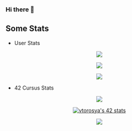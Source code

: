 ### Hi there 👋

<!--
**van-Art/van-Art** is a ✨ _special_ ✨ repository because its `README.md` (this file) appears on your GitHub profile.

Here are some ideas to get you started:

- 🔭 I’m currently working on ...
- 🌱 I’m currently learning ...
- 👯 I’m looking to collaborate on ...
- 🤔 I’m looking for help with ...
- 💬 Ask me about ...
- 📫 How to reach me: ...
- 😄 Pronouns: ...
- ⚡ Fun fact: ...
-->
## Some Stats

* User Stats

<p align="center">
  <a href="https://github.com/van-Art">
    <img src="https://github-readme-stats.vercel.app/api?username=van-Art&count_private=true&show_icons=true&theme=radical">
  </a>
</p>

<p align="center">
  <a href="https://github.com/van-Art">
    <img src="https://github-readme-stats.vercel.app/api/top-langs/?username=van-Art&theme=radical">
  </a>
</p>

<p align="center">
  <a href="https://github.com/van-Art">
    <img src="https://raw.githubusercontent.com/madebypixel02/madebypixel02/output/github-contribution-grid-snake.svg">
  </a>
</p>

* 42 Cursus Stats

<p align="center">
  <a href="https://profile.intra.42.fr/users/vtorosya">
    <img src="https://badgen.net/badge/Born2Code/vtorosya/blue?cache=86400&icon=https://meta.intra.42.fr/images/42_logo.svg">
  </a>
</p>

<p align="center">
  <a href="https://github.com/JaeSeoKim/badge42">
    <img src="https://badge42.vercel.app/api/v2/cl2hu08a1003009jrwfa6lv8w/stats?cursusId=21&coalitionId=undefined" alt="vtorosya's 42 stats"/>
  </a>
</p>

<p align="center">
  <a href="https://github.com/van-Art/42 Yereven Cursus">
    <img src="https://github-readme-stats.vercel.app/api/pin/?username=van-Art&repo=van-Art&theme=radical">
  </a>
</p>
